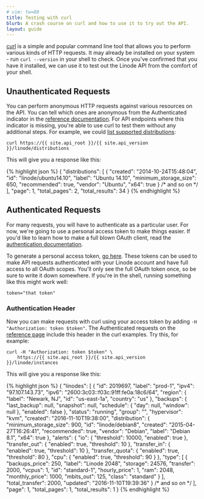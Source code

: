 ```yaml
---
# vim: tw=80
title: Testing with curl
blurb: A crash course on curl and how to use it to try out the API.
layout: guide
---
```


[curl](http://curl.haxx.se/) is a simple and popular command line tool that
allows you to perform various kinds of HTTP requests. It may already be
installed on your system - run `curl --version` in your shell to check. Once
you've confirmed that you have it installed, we can use it to test out the
Linode API from the comfort of your shell.

## Unauthenticated Requests

You can perform anonymous HTTP requests against various resources on the API.
You can tell which ones are anonymous from the <span class="text-muted">
<i class="fa fa-lock"></i> Authenticated</span> indicator in the [reference
documentation](/reference). For API endpoints where this indicator is missing,
you're able to use curl to test them without any additional steps. For example,
we could [list supported distributions](/reference/#ep-distributions):

    curl https://{{ site.api_root }}/{{ site.api_version }}/linode/distributions

This will give you a response like this:


{% highlight json %}
{
    "distributions": [
        {
            "created": "2014-10-24T15:48:04",
            "id": "linode/ubuntu14.10",
            "label": "Ubuntu 14.10",
            "minimum_storage_size": 650,
            "recommended": true,
            "vendor": "Ubuntu",
            "x64": true
        }
        /* and so on */
    ],
    "page": 1,
    "total_pages": 2,
    "total_results": 34
}
{% endhighlight %}

## Authenticated Requests

For many requests, you will have to authenticate as a particular user. For now,
we're going to use a personal access token to make things easier. If you'd like
to learn how to make a full blown OAuth client, read the
[authentication documentation](/reference#authentication).

To generate a personal access token, [go
here](https://login.alpha.linode.com/tokens). These tokens can be used to make
API requests authenticated with your Linode account and have full access to all
OAuth scopes. You'll only see the full OAuth token once, so be sure to write it
down somewhere. If you're in the shell, running something like this might work
well:

    token="that token"

### Authentication Header

Now you can make requests with curl using your access token by adding `-H
"Authorization: token $token"`. The <span class="text-muted"><i class="fa
fa-lock"></i> Authenticated</span> requests on the [reference page](/reference)
include this header in the curl examples. Try this, for example:

    curl -H "Authorization: token $token" \ 
        https://{{ site.api_root }}/{{ site.api_version }}/linode/instances

This will give you a response like this:


{% highlight json %}
{
   "linodes": [
      {
         "id": 2019697,
         "label": "prod-1",
         "ipv4": "97.107.143.73",
         "ipv6": "2600:3c03::f03c:91ff:fe0a:18c6/64",
         "region": {
            "label": "Newark, NJ",
            "id": "us-east-1a",
            "country": "us"
         },
         "backups": {
            "last_backup": null,
            "snapshot": null,
            "schedule": {
               "day": null,
               "window": null
            },
            "enabled": false
         },
         "status": "running",
         "group": "",
         "hypervisor": "kvm",
         "created": "2016-11-10T19:38:00",
         "distribution": {
            "minimum_storage_size": 900,
            "id": "linode/debian8",
            "created": "2015-04-27T16:26:41",
            "recommended": true,
            "vendor": "Debian",
            "label": "Debian 8.1",
            "x64": true
         },
         "alerts": {
            "io": {
               "threshold": 10000,
               "enabled": true
            },
            "transfer_out": {
               "enabled": true,
               "threshold": 10
            },
            "transfer_in": {
               "enabled": true,
               "threshold": 10
            },
            "transfer_quota": {
               "enabled": true,
               "threshold": 80
            },
            "cpu": {
               "enabled": true,
               "threshold": 90
            }
         },
         "type": [
            {
               "backups_price": 250,
               "label": "Linode 2048",
               "storage": 24576,
               "transfer": 2000,
               "vcpus": 1,
               "id": "standard-1",
               "hourly_price": 1,
               "ram": 2048,
               "monthly_price": 1000,
               "mbits_out": 125,
               "class": "standard"
            }
         ],
         "total_transfer": 2000,
         "updated": "2016-11-10T19:39:36"
      }
      /* and so on */
   ],
   "page": 1,
   "total_pages": 1,
   "total_results": 1
}
{% endhighlight %}
